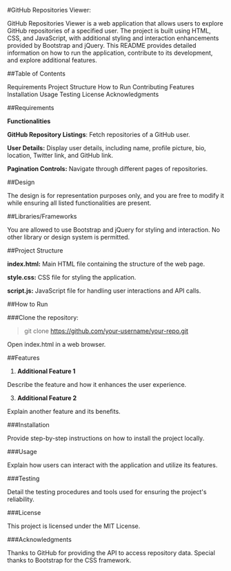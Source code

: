 #GitHub Repositories Viewer:

GitHub Repositories Viewer is a web application that allows users to explore GitHub repositories of a specified user. The project is built using HTML, CSS, and JavaScript, with additional styling and interaction enhancements provided by Bootstrap and jQuery. This README provides detailed information on how to run the application, contribute to its development, and explore additional features.

##Table of Contents

Requirements
Project Structure
How to Run
Contributing
Features
Installation
Usage
Testing
License
Acknowledgments

##Requirements

   **Functionalities**
   
   **GitHub Repository Listings**: Fetch repositories of a GitHub user.
   
   **User Details:** Display user details, including name, profile picture, bio, location, Twitter link, and GitHub link.
   
   **Pagination Controls:** Navigate through different pages of repositories. 

##Design


The design is for representation purposes only, and you are free to modify it while ensuring all listed functionalities are present.

##Libraries/Frameworks


You are allowed to use Bootstrap and jQuery for styling and interaction.
No other library or design system is permitted.

##Project Structure

**index.html:** Main HTML file containing the structure of the web page.

**style.css:** CSS file for styling the application.

**script.js:** JavaScript file for handling user interactions and API calls.

##How to Run

###Clone the repository:


>git clone https://github.com/your-username/your-repo.git
>

Open index.html in a web browser.


##Features


1. **Additional Feature 1**
   
Describe the feature and how it enhances the user experience.

3. **Additional Feature 2**
   
Explain another feature and its benefits.

###Installation

Provide step-by-step instructions on how to install the project locally.

###Usage

Explain how users can interact with the application and utilize its features.

###Testing

Detail the testing procedures and tools used for ensuring the project's reliability.

###License

This project is licensed under the MIT License.

###Acknowledgments

Thanks to GitHub for providing the API to access repository data.
Special thanks to Bootstrap for the CSS framework.

  
